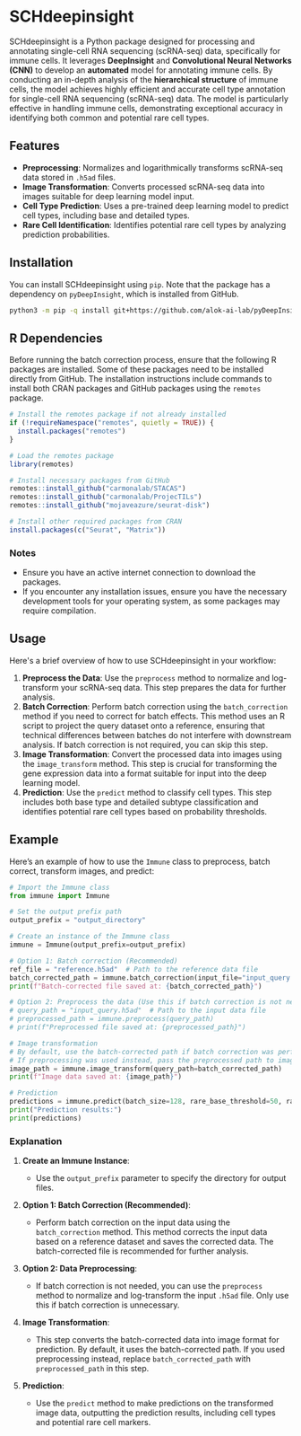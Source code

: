 
# SCHdeepinsight

SCHdeepinsight is a Python package designed for processing and annotating single-cell RNA sequencing (scRNA-seq) data, specifically for immune cells. It leverages **DeepInsight** and **Convolutional Neural Networks (CNN)** to develop an **automated** model for annotating immune cells. By conducting an in-depth analysis of the **hierarchical structure** of immune cells, the model achieves highly efficient and accurate cell type annotation for single-cell RNA sequencing (scRNA-seq) data. The model is particularly effective in handling immune cells, demonstrating exceptional accuracy in identifying both common and potential rare cell types.

## Features

- **Preprocessing**: Normalizes and logarithmically transforms scRNA-seq data stored in `.h5ad` files.
- **Image Transformation**: Converts processed scRNA-seq data into images suitable for deep learning model input.
- **Cell Type Prediction**: Uses a pre-trained deep learning model to predict cell types, including base and detailed types.
- **Rare Cell Identification**: Identifies potential rare cell types by analyzing prediction probabilities.

## Installation

You can install SCHdeepinsight using `pip`. Note that the package has a dependency on `pyDeepInsight`, which is installed from GitHub.

```bash
python3 -m pip -q install git+https://github.com/alok-ai-lab/pyDeepInsight.git#egg=pyDeepInsight
```

## R Dependencies

Before running the batch correction process, ensure that the following R packages are installed. Some of these packages need to be installed directly from GitHub. The installation instructions include commands to install both CRAN packages and GitHub packages using the `remotes` package.

```r
# Install the remotes package if not already installed
if (!requireNamespace("remotes", quietly = TRUE)) {
  install.packages("remotes")
}

# Load the remotes package
library(remotes)

# Install necessary packages from GitHub
remotes::install_github("carmonalab/STACAS")
remotes::install_github("carmonalab/ProjecTILs")
remotes::install_github("mojaveazure/seurat-disk")

# Install other required packages from CRAN
install.packages(c("Seurat", "Matrix"))
```

### Notes

- Ensure you have an active internet connection to download the packages.
- If you encounter any installation issues, ensure you have the necessary development tools for your operating system, as some packages may require compilation.

## Usage

Here's a brief overview of how to use SCHdeepinsight in your workflow:

1. **Preprocess the Data**: Use the `preprocess` method to normalize and log-transform your scRNA-seq data. This step prepares the data for further analysis.
2. **Batch Correction**: Perform batch correction using the `batch_correction` method if you need to correct for batch effects. This method uses an R script to project the query dataset onto a reference, ensuring that technical differences between batches do not interfere with downstream analysis. If batch correction is not required, you can skip this step.
3. **Image Transformation**: Convert the processed data into images using the `image_transform` method. This step is crucial for transforming the gene expression data into a format suitable for input into the deep learning model.
4. **Prediction**: Use the `predict` method to classify cell types. This step includes both base type and detailed subtype classification and identifies potential rare cell types based on probability thresholds.

## Example

Here’s an example of how to use the `Immune` class to preprocess, batch correct, transform images, and predict:

```python
# Import the Immune class
from immune import Immune

# Set the output prefix path
output_prefix = "output_directory"

# Create an instance of the Immune class
immune = Immune(output_prefix=output_prefix)

# Option 1: Batch correction (Recommended)
ref_file = "reference.h5ad"  # Path to the reference data file
batch_corrected_path = immune.batch_correction(input_file="input_query.h5ad", ref_file=ref_file)
print(f"Batch-corrected file saved at: {batch_corrected_path}")

# Option 2: Preprocess the data (Use this if batch correction is not needed)
# query_path = "input_query.h5ad"  # Path to the input data file
# preprocessed_path = immune.preprocess(query_path)
# print(f"Preprocessed file saved at: {preprocessed_path}")

# Image transformation
# By default, use the batch-corrected path if batch correction was performed
# If preprocessing was used instead, pass the preprocessed path to image_transform
image_path = immune.image_transform(query_path=batch_corrected_path)
print(f"Image data saved at: {image_path}")

# Prediction
predictions = immune.predict(batch_size=128, rare_base_threshold=50, rare_detailed_threshold=20)
print("Prediction results:")
print(predictions)
```

### Explanation

1. **Create an Immune Instance**:
   - Use the `output_prefix` parameter to specify the directory for output files.

2. **Option 1: Batch Correction (Recommended)**:
   - Perform batch correction on the input data using the `batch_correction` method. This method corrects the input data based on a reference dataset and saves the corrected data. The batch-corrected file is recommended for further analysis.

3. **Option 2: Data Preprocessing**:
   - If batch correction is not needed, you can use the `preprocess` method to normalize and log-transform the input `.h5ad` file. Only use this if batch correction is unnecessary.

4. **Image Transformation**:
   - This step converts the batch-corrected data into image format for prediction. By default, it uses the batch-corrected path. If you used preprocessing instead, replace `batch_corrected_path` with `preprocessed_path` in this step.

5. **Prediction**:
   - Use the `predict` method to make predictions on the transformed image data, outputting the prediction results, including cell types and potential rare cell markers.
